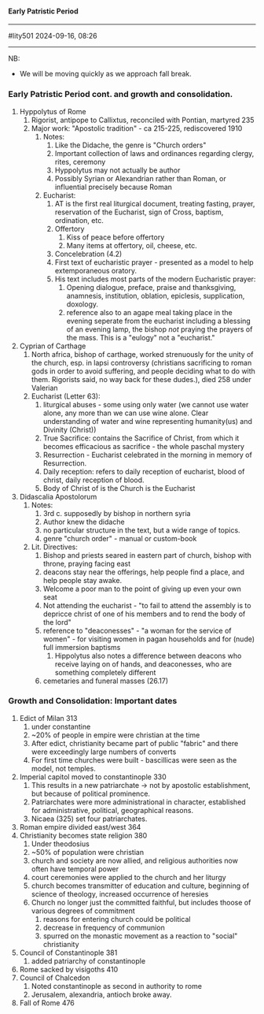 #### Early Patristic Period
---
#lity501 
2024-09-16, 08:26

---
NB:
 - We will be moving quickly as we approach fall break.  
### Early Patristic Period cont. and growth and consolidation.
1. Hyppolytus of Rome
	1. Rigorist, antipope to Callixtus, reconciled with Pontian, martyred 235
	2. Major work: "Apostolic tradition" - ca 215-225, rediscovered 1910
		1. Notes:
			1. Like the Didache, the genre is "Church orders"
			2. Important collection of laws and ordinances regarding clergy, rites, ceremony
			3. Hyppolytus may not actually be author
			4. Possibly Syrian or Alexandrian rather than Roman, or influential precisely because Roman
		2. Eucharist:
			1. AT is the first real liturgical document, treating fasting, prayer, reservation of the Eucharist, sign of Cross, baptism, ordination, etc.
			2. Offertory
				1. Kiss of peace before offertory
				2. Many items at offertory, oil, cheese, etc.
			3. Concelebration (4.2)
			4. First text of eucharistic prayer - presented as a model to help extemporaneous oratory.
			5.  His text includes most parts of the modern Eucharistic prayer:
				1. Opening dialogue, preface, praise and thanksgiving, anamnesis, institution, oblation, epiclesis, supplication, doxology.
				2. reference also to an agape meal taking place in the evening seperate from the eucharist including a blessing of an evening lamp, the bishop _not_ praying the prayers of the mass.  This is a "eulogy" not a "eucharist."
2. Cyprian of Carthage
	1. North africa, bishop of carthage, worked strenuously for the unity of the church, esp. in lapsi controversy (christians sacrificing to roman gods in order to avoid suffering, and people deciding what to do with them.  Rigorists said, no way back for these dudes.), died 258 under Valerian
	2. Eucharist (Letter 63):
		1. liturgical abuses - some using only water (we cannot use water alone, any more than we can use wine alone.  Clear understanding of water and wine representing humanity(us) and Divinity (Christ))
		2. True Sacrifice: contains the Sacrifice of Christ, from which it becomes efficacious as sacrifice - the whole paschal mystery
		3. Resurrection - Eucharist celebrated in the morning in memory of Resurrection.
		4. Daily reception: refers to daily reception of eucharist, blood of christ, daily reception of blood.
		5. Body of Christ of is the Church is the Eucharist
3. Didascalia Apostolorum
	1. Notes:
		1. 3rd c. supposedly by  bishop in northern syria
		2. Author knew the didache
		3. no particular structure in the text, but a wide range of topics.
		4. genre "church order" - manual or custom-book
	2. Lit. Directives:
		1. Bishop and priests seared in eastern part of church, bishop with throne, praying facing east
		2. deacons stay near the offerings, help people find a place, and help people stay awake.
		3. Welcome a poor man to the point of giving up even your own seat
		4. Not attending the eucharist - "to fail to attend the assembly is to depricce christ of one of his members and to rend the body of the lord"
		5. reference to "deaconesses" - "a woman for the service of women" - for visiting women in pagan households and for (nude) full immersion baptisms
			1. Hippolytus also notes a difference between deacons who receive laying on of hands, and deaconesses, who are something completely different
		6. cemetaries and funeral masses (26.17)
### Growth and Consolidation: Important dates
1. Edict of Milan 313
	1. under constantine
	2. ~20% of people in empire were christian at the time
	3. After edict, christianity became part of public "fabric" and there were exceedingly large numbers of converts
	4. For first time churches were built - bascillicas were seen as the model, not temples.
2. Imperial capitol moved to constantinople 330
	1. This results in a new patriarchate -> not by apostolic establishment, but because of political prominence.
	2. Patriarchates were more administrational in character, established for administrative, political, geographical reasons.
	3. Nicaea (325) set four patriarchates.
3. Roman empire divided east/west 364
4. Christianity becomes state religion 380
	1. Under theodosius
	2. ~50% of population were christian
	3. church and society are now allied, and religious authorities now often have temporal power
	4. court ceremonies were applied to the church and her liturgy
	5. church becomes transmitter of education and culture, beginning of science of theology, increased occurrence of heresies
	6. Church no longer just the committed faithful, but includes thoose of various degrees of commitment
		1. reasons for entering church could be political
		2. decrease in frequency of communion
		3. spurred on the monastic movement as a reaction to "social" christianity
5. Council of Constantinople 381
	1. added patriarchy of constantinople
6. Rome sacked by visigoths 410
7. Council of Chalcedon
	1. Noted constantinople as second in authority to rome
	2. Jerusalem, alexandria, antioch broke away.
8. Fall of Rome 476